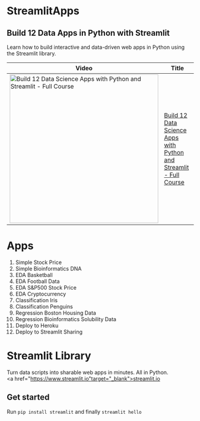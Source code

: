 # StreamlitApps

## Build 12 Data Apps in Python with Streamlit

Learn how to build interactive and data-driven web apps in Python using the Streamlit library.

Video | Title
---|---
<a href="https://youtu.be/JwSS70SZdyM"><img src="http://img.youtube.com/vi/JwSS70SZdyM/0.jpg" alt="Build 12 Data Science Apps with Python and Streamlit - Full Course" title="Build 12 Data Science Apps with Python and Streamlit - Full Course" width="400" /></a> | [Build 12 Data Science Apps with Python and Streamlit - Full Course](https://youtu.be/JwSS70SZdyM)

# Apps

<ol>
  <li>Simple Stock Price</li>
  <li>Simple Bioinformatics DNA</li>
  <li>EDA Basketball</li>
  <li>EDA Football Data</li>
  <li>EDA S&P500 Stock Price</li>
  <li>EDA Cryptocurrency</li>
  <li>Classification Iris</li>
  <li>Classification Penguins</li>
  <li>Regression Boston Housing Data</li>
  <li>Regression Bioinformatics Solubility Data</li>
  <li>Deploy to Heroku</li>
  <li>Deploy to Streamlit Sharing</li>
</ol>

# Streamlit Library

Turn data scripts into sharable web apps in minutes. All in Python.<br/>
<a href="https://www.streamlit.io"target="_blank">streamlit.io</a>

## Get started

Run `pip install streamlit` and finally `streamlit hello`
